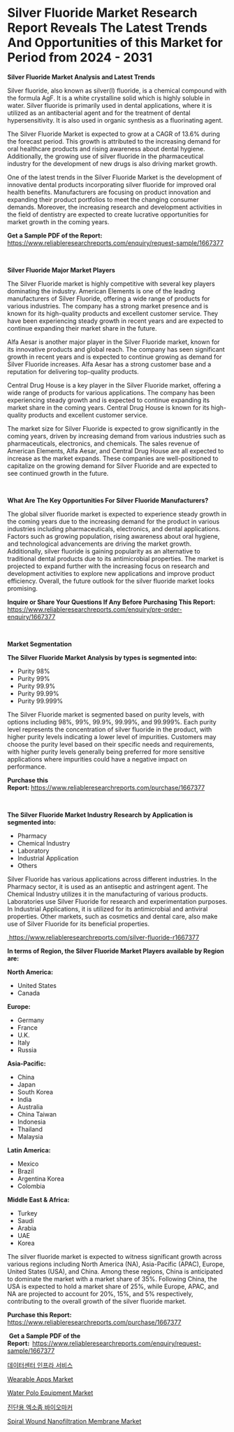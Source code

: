 <p><h1>Silver Fluoride Market Research Report Reveals The Latest Trends And Opportunities of this Market for Period from 2024 - 2031</h1></p><p><strong>Silver Fluoride Market Analysis and Latest Trends</strong></p>
<p><p>Silver fluoride, also known as silver(I) fluoride, is a chemical compound with the formula AgF. It is a white crystalline solid which is highly soluble in water. Silver fluoride is primarily used in dental applications, where it is utilized as an antibacterial agent and for the treatment of dental hypersensitivity. It is also used in organic synthesis as a fluorinating agent.</p><p>The Silver Fluoride Market is expected to grow at a CAGR of 13.6% during the forecast period. This growth is attributed to the increasing demand for oral healthcare products and rising awareness about dental hygiene. Additionally, the growing use of silver fluoride in the pharmaceutical industry for the development of new drugs is also driving market growth.</p><p>One of the latest trends in the Silver Fluoride Market is the development of innovative dental products incorporating silver fluoride for improved oral health benefits. Manufacturers are focusing on product innovation and expanding their product portfolios to meet the changing consumer demands. Moreover, the increasing research and development activities in the field of dentistry are expected to create lucrative opportunities for market growth in the coming years.</p></p>
<p><strong>Get a Sample PDF of the Report:&nbsp;</strong> <a href="https://www.reliableresearchreports.com/enquiry/request-sample/1667377">https://www.reliableresearchreports.com/enquiry/request-sample/1667377</a></p>
<p>&nbsp;</p>
<p><strong>Silver Fluoride Major Market Players</strong></p>
<p><p>The Silver Fluoride market is highly competitive with several key players dominating the industry. American Elements is one of the leading manufacturers of Silver Fluoride, offering a wide range of products for various industries. The company has a strong market presence and is known for its high-quality products and excellent customer service. They have been experiencing steady growth in recent years and are expected to continue expanding their market share in the future.</p><p>Alfa Aesar is another major player in the Silver Fluoride market, known for its innovative products and global reach. The company has seen significant growth in recent years and is expected to continue growing as demand for Silver Fluoride increases. Alfa Aesar has a strong customer base and a reputation for delivering top-quality products.</p><p>Central Drug House is a key player in the Silver Fluoride market, offering a wide range of products for various applications. The company has been experiencing steady growth and is expected to continue expanding its market share in the coming years. Central Drug House is known for its high-quality products and excellent customer service.</p><p>The market size for Silver Fluoride is expected to grow significantly in the coming years, driven by increasing demand from various industries such as pharmaceuticals, electronics, and chemicals. The sales revenue of American Elements, Alfa Aesar, and Central Drug House are all expected to increase as the market expands. These companies are well-positioned to capitalize on the growing demand for Silver Fluoride and are expected to see continued growth in the future.</p></p>
<p>&nbsp;</p>
<p><strong>What Are The Key Opportunities For Silver Fluoride Manufacturers?</strong></p>
<p><p>The global silver fluoride market is expected to experience steady growth in the coming years due to the increasing demand for the product in various industries including pharmaceuticals, electronics, and dental applications. Factors such as growing population, rising awareness about oral hygiene, and technological advancements are driving the market growth. Additionally, silver fluoride is gaining popularity as an alternative to traditional dental products due to its antimicrobial properties. The market is projected to expand further with the increasing focus on research and development activities to explore new applications and improve product efficiency. Overall, the future outlook for the silver fluoride market looks promising.</p></p>
<p><strong>Inquire or Share Your Questions If Any Before Purchasing This Report:</strong> <a href="https://www.reliableresearchreports.com/enquiry/pre-order-enquiry/1667377">https://www.reliableresearchreports.com/enquiry/pre-order-enquiry/1667377</a></p>
<p>&nbsp;</p>
<p><strong>Market Segmentation</strong></p>
<p><strong>The Silver Fluoride Market Analysis by types is segmented into:</strong></p>
<p><ul><li>Purity 98%</li><li>Purity 99%</li><li>Purity 99.9%</li><li>Purity 99.99%</li><li>Purity 99.999%</li></ul></p>
<p><p>The Silver Fluoride market is segmented based on purity levels, with options including 98%, 99%, 99.9%, 99.99%, and 99.999%. Each purity level represents the concentration of silver fluoride in the product, with higher purity levels indicating a lower level of impurities. Customers may choose the purity level based on their specific needs and requirements, with higher purity levels generally being preferred for more sensitive applications where impurities could have a negative impact on performance.</p></p>
<p><strong>Purchase this Report:&nbsp;</strong><a href="https://www.reliableresearchreports.com/purchase/1667377">https://www.reliableresearchreports.com/purchase/1667377</a></p>
<p>&nbsp;</p>
<p><strong>The Silver Fluoride Market Industry Research by Application is segmented into:</strong></p>
<p><ul><li>Pharmacy</li><li>Chemical Industry</li><li>Laboratory</li><li>Industrial Application</li><li>Others</li></ul></p>
<p><p>Silver Fluoride has various applications across different industries. In the Pharmacy sector, it is used as an antiseptic and astringent agent. The Chemical Industry utilizes it in the manufacturing of various products. Laboratories use Silver Fluoride for research and experimentation purposes. In Industrial Applications, it is utilized for its antimicrobial and antiviral properties. Other markets, such as cosmetics and dental care, also make use of Silver Fluoride for its beneficial properties.</p></p>
<p><a href="https://www.reliableresearchreports.com/silver-fluoride-r1667377">&nbsp;https://www.reliableresearchreports.com/silver-fluoride-r1667377</a></p>
<p><strong>In terms of Region, the Silver Fluoride Market Players available by Region are:</strong></p>
<p>
    <p> <strong> North America: </strong>
        <ul>
            <li>United States</li>
            <li>Canada</li>
        </ul>
        </p> 
    <p> <strong> Europe: </strong>
        <ul>
            <li>Germany</li>
            <li>France</li>
            <li>U.K.</li>
            <li>Italy</li>
            <li>Russia</li>
        </ul>
        </p> 
    <p> <strong> Asia-Pacific: </strong>
        <ul>
            <li>China</li>
            <li>Japan</li>
            <li>South Korea</li>
            <li>India</li>
            <li>Australia</li>
            <li>China Taiwan</li>
            <li>Indonesia</li>
            <li>Thailand</li>
            <li>Malaysia</li>
        </ul>
        </p> 
    <p> <strong> Latin America: </strong>
        <ul>
            <li>Mexico</li>
            <li>Brazil</li>
            <li>Argentina Korea</li>
            <li>Colombia</li>
        </ul>
        </p> 
    <p> <strong> Middle East & Africa: </strong>
        <ul>
            <li>Turkey</li>
            <li>Saudi</li>
            <li>Arabia</li>
            <li>UAE</li>
            <li>Korea</li>
        </ul>
    </p>
    </p>
<p><p>The silver fluoride market is expected to witness significant growth across various regions including North America (NA), Asia-Pacific (APAC), Europe, United States (USA), and China. Among these regions, China is anticipated to dominate the market with a market share of 35%. Following China, the USA is expected to hold a market share of 25%, while Europe, APAC, and NA are projected to account for 20%, 15%, and 5% respectively, contributing to the overall growth of the silver fluoride market.</p></p>
<p><strong>Purchase this Report: </strong><a href="https://www.reliableresearchreports.com/purchase/1667377">https://www.reliableresearchreports.com/purchase/1667377</a></p>
<p>&nbsp;<strong>Get a Sample PDF of the Report:&nbsp;&nbsp;</strong><a href="https://www.reliableresearchreports.com/enquiry/request-sample/1667377">https://www.reliableresearchreports.com/enquiry/request-sample/1667377</a></p>
<p><strong></strong></p>
<p><p><a href="https://github.com/berlianaparadilla48/Market-Research-Report-List-2/blob/main/757096581146.md">데이터센터 인프라 서비스</a></p><p><a href="https://github.com/Valeridd446677/Market-Research-Report-List-2/blob/main/wearable-apps-market.md">Wearable Apps Market</a></p><p><a href="https://github.com/IzaiahBartell/Market-Research-Report-List-2/blob/main/water-polo-equipment-market.md">Water Polo Equipment Market</a></p><p><a href="https://github.com/mdmazharulnwr786/Market-Research-Report-List-2/blob/main/972579481147.md">진단용 엑소좀 바이오마커</a></p><p><a href="https://www.linkedin.com/pulse/spiral-wound-nanofiltration-membrane-market-share-size-e6oye?trackingId=cvRyf5jET%2BSr91YHnNTpNA%3D%3D">Spiral Wound Nanofiltration Membrane Market</a></p></p>